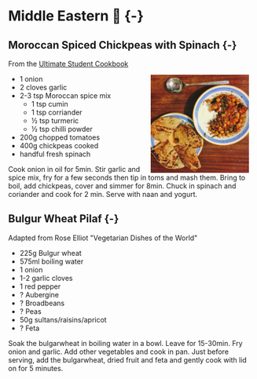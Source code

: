 # Middle Eastern 🥘 {-}

##  Moroccan Spiced Chickpeas with Spinach {-}

From the [Ultimate Student Cookbook](https://www.goodreads.com/book/show/6791894-the-ultimate-student-cookbook)

<img src="images/moroccan-chickpeas.png" width="200" alt="Cover image" align="right" style="margin: 0 1em 0 1em" />

- 1 onion
- 2 cloves garlic
- 2-3 tsp Moroccan spice mix
  - 1 tsp cumin
  - 1 tsp corriander
  - ½ tsp turmeric
  - ½ tsp chilli powder
- 200g chopped tomatoes
- 400g chickpeas cooked
- handful fresh spinach

Cook onion in oil  for 5min. 
Stir garlic and spice mix, fry for a few seconds then tip in toms and mash them.
Bring to boil, add chickpeas, cover and simmer for 8min.
Chuck in spinach and coriander and cook for 2 min.
Serve with naan and yogurt.

## Bulgur Wheat Pilaf {-}

Adapted from Rose Elliot "Vegetarian Dishes of the World"

- 225g Bulgur wheat
- 575ml boiling water
- 1 onion
- 1-2 garlic cloves
- 1 red pepper
- ? Aubergine
- ? Broadbeans
- ? Peas
- 50g sultans/raisins/apricot
- ? Feta

Soak the bulgarwheat in boiling water in a bowl. Leave for 15-30min.
Fry onion and garlic. Add other vegetables and cook in pan. Just before serving, add the bulgarwheat, dried fruit and feta and gently cook with lid on for 5 minutes.
